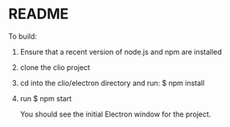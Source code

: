 # README

To build:

1. Ensure that a recent version of node.js and npm are installed
2. clone the clio project
3. cd into the clio/electron directory and run:
    $ npm install
4. run
    $ npm start
    
   You should see the initial Electron window for the project.
